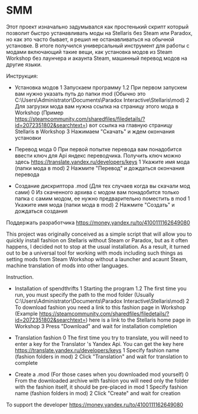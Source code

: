 # SMM
Этот проект изначально задумывался как простенький скрипт который позволит быстро устанавливать моды на Stellaris без Steam или Paradox, но как это часто бывает, я решил не останавливаться на обычной установке. В итоге получился универсальный инструмент для  работы с модами включающий такие вещи, как установка модов из Steam Workshop без лаунчера и акаунта Steam, машинный перевод модов на другие языки.     

Инструкция:
 - Установка модов
  1  Запускаем программу 
  1.2 При первом запускем вам нужно указать путь до папки mod (Обычно это C:\Users\Administrator\Documents\Paradox Interactive\Stellaris\mod)
  2 Для загрузки мода вам нужна ссылка на страницу этого мода в Workshop (Пример https://steamcommunity.com/sharedfiles/filedetails/?id=2072351802&searchtext=) вот ссылка на главную страницу Stellaris в Workshop
  3 Нажимаем "Скачать" и ждем окончания установки
  
  - Перевод мода
  0 При первой попытке перевода вам понадобится ввести ключ для Api яндекс переводчика. Получить ключ можно здесь https://translate.yandex.ru/developers/keys
  1 Укажите имя мода (папки мода в mod)
  2 Нажмите "Перевод" и дождаться окончания перевода
  
  - Создание дискриптора .mod (Для тех случаев когда вы скачали мод сами)
  0 Из скаченного архива с модом вам понадобится только папка с самим модом, ее нужно предварительно поместить в mod
  1 Укажите имя мода (папки мода в mod)
  2 Нажмите "Создать" и дождаться создания
  
 Поддержать разработчика 
   https://money.yandex.ru/to/4100111162649080
   
   
This project was originally conceived as a simple script that will allow you to quickly install fashion on Stellaris without Steam or Paradox, but as it often happens, I decided not to stop at the usual installation. As a result, it turned out to be a universal tool for working with mods including such things as setting mods from Steam Workshop without a launcher and acaunt Steam, machine translation of mods into other languages.

 Instruction.
 - Installation of spendthrifts
  1 Starting the program
  1.2 The first time you run, you must specify the path to the mod folder (Usually C:\Users\Administrator\Documents\Paradox Interactive\Stellaris\mod)
  2 To download fashion you need a link to this fashion page in Workshop (Example https://steamcommunity.com/sharedfiles/filedetails/?id=2072351802&searchtext=) here is a link to the Stellaris home page in Workshop
  3 Press "Download" and wait for installation completion

 - Translation fashion
  0 The first time you try to translate, you will need to enter a key for the Translator 's Yandex Api. You can get the key here https://translate.yandex.ru/developers/keys
  1 Specify fashion name (fashion folders in mod)
  2 Click "Translation" and wait for translation to complete

 - Create a .mod (For those cases when you downloaded mod yourself)
  0 From the downloaded archive with fashion you will need only the folder with the fashion itself, it should be pre-placed in mod
  1 Specify fashion name (fashion folders in mod)
  2 Click "Create" and wait for creation
  
To support the developer
 https://money.yandex.ru/to/4100111162649080
